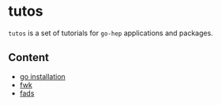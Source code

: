 tutos
=====

`tutos` is a set of tutorials for `go-hep` applications and packages.

## Content

- [go installation](000-go-installation)
- [fwk](001-fwk)
- [fads](002-fads)
